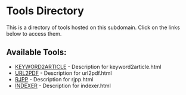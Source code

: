 # Tools Directory

This is a directory of tools hosted on this subdomain. Click on the links below to access them.

## Available Tools:
- [KEYWORD2ARTICLE](keyword2article.html) - Description for keyword2article.html
- [URL2PDF](url2pdf.html) - Description for url2pdf.html
- [RJPP](rjpp.html) - Description for rjpp.html
- [INDEXER](indexer.html) - Description for indexer.html
